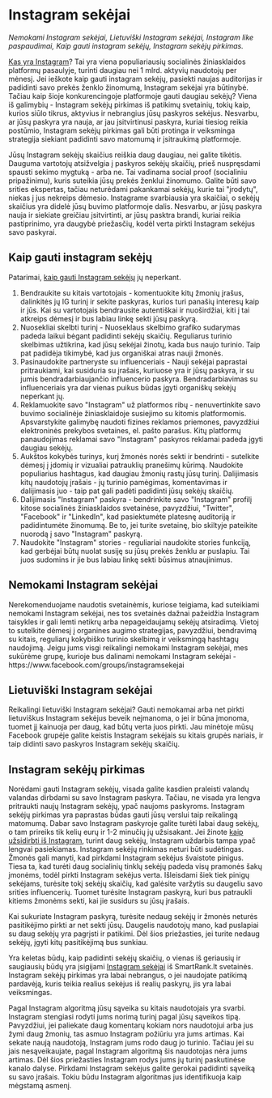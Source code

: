 # Instagram sekėjai
<i>Nemokami Instagram sekėjai, Lietuviški Instagram sekėjai, Instagram like paspaudimai, Kaip gauti instagram sekėjų, Instagram sekėjų pirkimas.</i>
 
<a href="https://smartrank.lt/viskas-apie-instagram/">Kas yra Instagram</a>? Tai yra viena populiariausių socialinės žiniasklaidos platformų pasaulyje, turinti daugiau nei 1 mlrd. aktyvių naudotojų per mėnesį. Jei ieškote kaip gauti instagram sekėjų, pasiekti naujas auditorijas ir padidinti savo prekės ženklo žinomumą, Instagram sekėjai yra būtinybė. Tačiau kaip šioje konkurencingoje platformoje gauti daugiau sekėjų? Viena iš galimybių - Instagram sekėjų pirkimas iš patikimų svetainių, tokių kaip, kurios siūlo tikrus, aktyvius ir nebrangius jūsų paskyros sekėjus. Nesvarbu, ar jūsų paskyra yra nauja, ar jau įsitvirtinusi paskyra, kuriai tiesiog reikia postūmio, Instagram sekėjų pirkimas gali būti protinga ir veiksminga strategija siekiant padidinti savo matomumą ir įsitraukimą platformoje.

Jūsų Instagram sekėjų skaičius reiškia daug daugiau, nei galite tikėtis. Dauguma vartotojų atsižvelgia į paskyros sekėjų skaičių, prieš nuspręsdami spausti sekimo mygtuką - arba ne. Tai vadinama social proof (socialiniu pripažinimu), kuris suteikia jūsų prekės ženklui žinomumo. Galite būti savo srities ekspertas, tačiau neturėdami pakankamai sekėjų, kurie tai "įrodytų", niekas į jus nekreips dėmesio. Instagrame svarbiausia yra skaičiai, o sekėjų skaičius yra didelė jūsų buvimo platformoje dalis. Nesvarbu, ar jūsų paskyra nauja ir siekiate greičiau įsitvirtinti, ar jūsų pasktra brandi, kuriai reikia pastiprinimo, yra daugybė priežasčių, kodėl verta pirkti Instagram sekėjus savo paskyrai.
<h2>Kaip gauti instagram sekėjų</h2>
Patarimai, 
<a href="https://smartrank.lt/kaip-gauti-instagram-sekeju/">kaip gauti Instagram sekėjų</a> jų neperkant.

1. Bendraukite su kitais vartotojais - komentuokite kitų žmonių įrašus, dalinkitės jų IG turinį ir sekite paskyras, kurios turi panašių interesų kaip ir jūs. Kai su vartotojais bendrausite autentiškai ir nuoširdžiai, kiti į tai atkreips dėmesį ir bus labiau linkę sekti jūsų paskyrą.
2. Nuosekliai skelbti turinį - Nuoseklaus skelbimo grafiko sudarymas padeda laikui bėgant padidinti sekėjų skaičių. Reguliarus turinio skelbimas užtikrina, kad jūsų sekėjai žinotų, kada bus naujo turinio. Taip pat padidėja tikimybė, kad jus organiškai atras nauji žmonės.
3. Pasinaudokite partneryste su influenceriais - Nauji sekėjai paprastai pritraukiami, kai susiduria su įrašais, kuriuose yra ir jūsų paskyra, ir su jumis bendradarbiaujančio influencerio paskyra. Bendradarbiavimas su influenceriais yra dar vienas puikus būdas įgyti organiškų sekėjų neperkant jų.
4. Reklamuokite savo "Instagram" už platformos ribų - nenuvertinkite savo buvimo socialinėje žiniasklaidoje susiejimo su kitomis platformomis. Apsvarstykite galimybę naudoti fizines reklamos priemones, pavyzdžiui elektroninės prekybos svetaines, el. pašto parašus. Kitų platformų panaudojimas reklamai savo "Instagram" paskyros reklamai padeda įgyti daugiau sekėjų.
5. Aukštos kokybės turinys, kurį žmonės norės sekti ir bendrinti - sutelkite dėmesį į įdomių ir vizualiai patrauklių pranešimų kūrimą. Naudokite populiarius hashtagus, kad daugiau žmonių rastų jūsų turinį. Dalijimasis kitų naudotojų įrašais - jų turinio pamėgimas, komentavimas ir dalijimasis juo - taip pat gali padėti padidinti jūsų sekėjų skaičių.
6. Dalijimasis "Instagram" paskyra - bendrinkite savo "Instagram" profilį kitose socialinės žiniasklaidos svetainėse, pavyzdžiui, "Twitter", "Facebook" ir "LinkedIn", kad pasiektumėte platesnę auditoriją ir padidintumėte žinomumą. Be to, jei turite svetainę, bio skiltyje pateikite nuorodą į savo "Instagram" paskyrą.
7. Naudokite "Instagram" stories - reguliariai naudokite stories funkciją, kad gerbėjai būtų nuolat susiję su jūsų prekės ženklu ar puslapiu. Tai juos sudomins ir jie bus labiau linkę sekti būsimus atnaujinimus.
<h2>Nemokami Instagram sekėjai</h2>
Nerekomenduojame naudotis svetainėmis, kuriose teigiama, kad suteikiami nemokami Instagram sekėjai, nes tos svetainės dažnai pažeidžia Instagram taisykles ir gali lemti netikrų arba nepageidaujamų sekėjų atsiradimą. Vietoj to sutelkite dėmesį į organines augimo strategijas, pavyzdžiui, bendravimą su kitais, reguliarų kokybiško turinio skelbimą ir veiksmingą hashtagų naudojimą. Jeigu jums visgi reikalingi nemokami Instagram sekėjai, mes sukūrėme grupę, kurioje bus dalinami nemokami Instagram sekėjai - https://www.facebook.com/groups/instagramsekejai
<h2>Lietuviški Instagram sekėjai</h2>
Reikalingi lietuviški Instagram sekėjai? Gauti nemokamai arba net pirkti lietuviškus Instagram sekėjus beveik neįmanoma, o jei ir būna įmonoma, tuomet jį kainuoja per daug, kad būtų verta juos pirkti. Jau minėtoje mūsų Facebook grupėje galite keistis Instagram sekėjais su kitais grupės nariais, ir taip didinti savo paskyros Instagram sekėjų skaičių.
<h2>Instagram sekėjų pirkimas</h2>
Norėdami gauti Instagram sekėjų, visada galite kasdien praleisti valandų valandas dirbdami su savo Instagram paskyra. Tačiau, ne visada yra lengva pritraukti naujų Instagram sekėjų, ypač naujoms paskyroms. Instagram sekėjų pirkimas yra paprastas būdas gauti jūsų verslui taip reikalingą matomumą. Dabar savo Instagram paskyroje galite turėti labai daug sekėjų, o tam prireiks tik kelių eurų ir 1-2 minučių jų užsisakant. Jei žinote 
<a href="https://smartrank.lt/kaip-uzdirbti-instagrame/">kaip užsidirbti iš Instagram</a>, turint daug sekėjų, Instagram uždarbis tampa ypač lengvai pasiekiamas.
Instagram sekėjų rinkimas neturi būti sudėtingas. Žmonės gali manyti, kad pirkdami Instagram sekėjus švaistote pinigus. Tiesa ta, kad turėti daug socialinių tinklų sekėjų padeda visų pramonės šakų įmonėms, todėl pirkti Instagram sekėjus verta. Išleisdami šiek tiek pinigų sekėjams, turėsite tokį sekėjų skaičių, kad galėsite varžytis su daugeliu savo srities influencerių. Tuomet turėsite Instagram paskyrą, kuri bus patraukli kitiems žmonėms sekti, kai jie susidurs su jūsų įrašais.

Kai sukuriate Instagram paskyrą, turėsite nedaug sekėjų ir žmonės neturės pasitikėjimo pirkti ar net sekti jūsų. Daugelis naudotojų mano, kad puslapiai su daug sekėjų yra pagrįsti ir patikimi. Dėl šios priežasties, jei turite nedaug sekėjų, įgyti kitų pasitikėjimą bus sunkiau.

Yra keletas būdų, kaip padidinti  sekėjų skaičių, o vienas iš geriausių ir saugiausių būdų yra įsigijami <a href="https://smartrank.lt/instagram-sekejai/">Instagram sekėjai</a> iš SmartRank.lt svetainės.  Instagram sekėjų pirkimas yra labai nebrangus, o jei naudojate patikimą pardavėją, kuris teikia realius sekėjus iš realių paskyrų, jis yra labai veiksmingas.

Pagal Instagram algoritmą jūsų sąveika su kitais naudotojais yra svarbi. Instagram stengiasi rodyti jums norimą turinį pagal jūsų sąveikos tipą. Pavyzdžiui, jei paliekate daug komentarų kokiam nors naudotojui arba jus žymi daug žmonių, tas asmuo Instagram požiūriu yra jums artimas. Kai sekate naują naudotoją, Instagram jums rodo daug jo turinio. Tačiau jei su jais nesąveikaujate, pagal Instagram algoritmą šis naudotojas nėra jums artimas. Dėl šios priežasties Instagram rodys jums jų turinį paskutinėse kanalo dalyse. Pirkdami Instagram sekėjus galite gerokai padidinti sąveiką su savo įrašais. Tokiu būdu Instagram algoritmas jus identifikuoja kaip mėgstamą asmenį.
